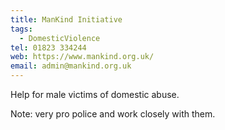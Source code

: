 ```yaml
---
title: ManKind Initiative
tags:
  - DomesticViolence
tel: 01823 334244
web: https://www.mankind.org.uk/
email: admin@mankind.org.uk
---
```

Help for male victims of domestic abuse. 

Note: very pro police and work closely with them.